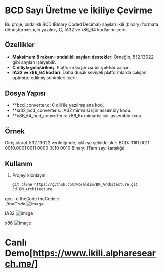 # BCD Sayı Üretme ve İkiliye Çevirme  

Bu proje, ondalıklı BCD (Binary Coded Decimal) sayıları ikili (binary) formata dönüştürmek için yazılmış C, IA32 ve x86_64 kodlarını içerir.  

## Özellikler  
- **Maksimum 8 rakamlı ondalıklı sayıları destekler**: Örneğin, 532.13022 gibi sayıları işleyebilir.  
- **C diliyle geliştirilmiş**: Platform bağımsız bir şekilde çalışır.  
- **IA32 ve x86_64 kodları**: Daha düşük seviyeli platformlarda çalışan optimize edilmiş sürümleri içerir.  

## Dosya Yapısı

- **bcd_converter.c: C dili ile yazılmış ana kod.
- **ia32_bcd_converter.s: IA32 mimarisi için assembly kodu.
- **x86_64_bcd_converter.s: x86_64 mimarisi için assembly kodu.

## Örnek

Giriş olarak 532.13022 verildiğinde, çıktı şu şekilde olur:
  BCD: 0101 0011 0010.0001 0011 0000 0010 0010
  Binary: (Tam sayı karşılığı)
    
## Kullanım  
1. Projeyi klonlayın:  
   ```bash
   git clone https://github.com/Noraldim/BM_Architecture.git
   cd BM_Architecture
gcc -o theCode theCode.c  
./theCode
![image](https://github.com/user-attachments/assets/03a14516-2637-4d4c-8e4a-c4e38d29c83e)

IA32
![image](https://github.com/user-attachments/assets/6da1bed4-5da6-45c8-b242-a5b6c8cefbdb)

x86
![image](https://github.com/user-attachments/assets/248d4ff4-e759-48ca-b1ac-6d9838e2ddf6)




# Canlı Demo[https://www.ikili.alpharesearch.me/]
